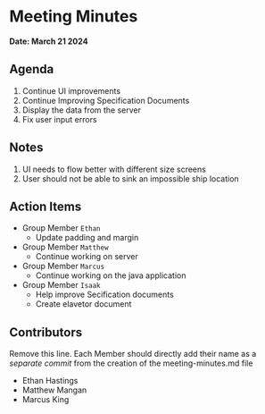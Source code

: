 # Meeting Minutes
**Date: March 21 2024**

## Agenda
1. Continue UI improvements
2. Continue Improving Specification Documents
3. Display the data from the server
4. Fix user input errors

## Notes
1. UI needs to flow better with different size screens
2. User should not be able to sink an impossible ship location

## Action Items
* Group Member `Ethan`
    * Update padding and margin
* Group Member `Matthew`
  *  Continue working on server
* Group Member `Marcus`
  * Continue working on the java application
* Group Member `Isaak`
    * Help improve Secification documents
    * Create elavetor document

## Contributors
Remove this line. Each Member should directly add their name as a _separate commit_ from the creation of the meeting-minutes.md file
* Ethan Hastings
* Matthew Mangan
* Marcus King
